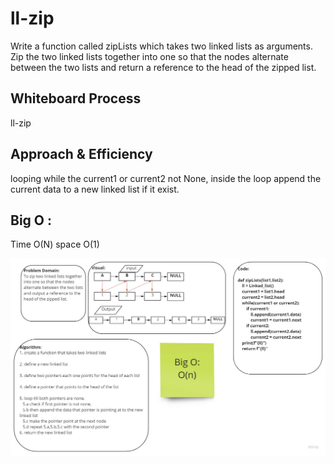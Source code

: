 # ll-zip
 Write a function called zipLists which takes two linked lists as arguments. Zip the two linked lists together into one so that the nodes alternate between the two lists and return a reference to the head of the zipped list.

## Whiteboard Process
ll-zip

## Approach & Efficiency
looping while the current1 or current2 not None, inside the loop append the current data to a new linked list if it exist.

## Big O :

Time O(N)
space O(1)

![whiteboard](../assets/ll-zip.jpg)
